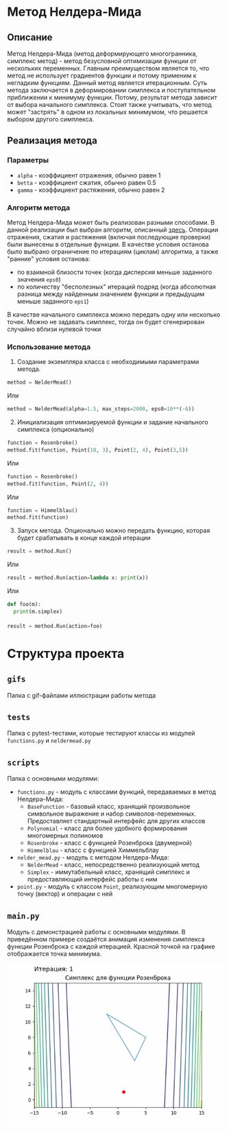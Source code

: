 # Метод Нелдера-Мида
## Описание
Метод Нелдера-Мида (метод деформирующего многогранника, симплекс метод) - метод безусловной оптимизации функции от нескольких переменных. Главным преимуществом является то, что метод не использует градиентов функции и потому применим к негладким функциям. Данный метод является итерационным. Суть метода заключается в деформировании симплекса и поступательном приближении к минимуму функции. Потому, результат метода зависит от выбора начального симплекса. Стоит также учитывать, что метод может "застрять" в одном из локальных минимумом, что решается выбором другого симплекса. 
## Реализация метода
### Параметры
- `alpha` - коэффициент отражения, обычно равен 1
- `betta` - коэффициент сжатия, обычно равен 0.5
- `gamma` - коэффициент растяжения, обычно равен 2
### Алгоритм метода
Метод Нелдера-Мида может быть реализован разными способами. В данной реализации был выбран алгоритм, описанный [здесь](https://ru.wikipedia.org/wiki/Метод_Нелдера_—_Мида). Операции отражения, сжатия и растяжения (включая последующие проверки) были вынесены в отдельные функции. В качестве условия останова было выбрано ограничение по итерациям (циклам) алгоритма, а также "ранние" условия останова:
- по взаимной близости точек (когда дисперсия меньше заданного значения `eps0`)
- по количеству "бесполезных" итераций подряд (когда абсолютная разница между найденным значением функции и предыдущим меньше заданного `eps1`)

В качестве начального симплекса можно передать одну или несколько точек. Можно не задавать симплекс, тогда он будет сгенерирован случайно вблизи нулевой точки
### Использование метода
1. Создание экземпляра класса с необходимыми параметрами метода.
```python
method = NelderMead()
```
Или 
```python
method = NelderMead(alpha=1.5, max_steps=2000, eps0=10**(-6))
```
2. Инициализация оптимизируемой функции и задание начального симплекса (опционально)
```python
function = Rosenbroke()
method.fit(function, Point(10, 3), Point(2, 4), Point(3,5))
```
Или
```python
function = Rosenbroke()
method.fit(function, Point(2, 4))
```
Или 
```python
function = Himmelblau()
method.fit(function)
```
3. Запуск метода. Опционально можно передать функцию, которая будет срабатывать в конце каждой итерации
```python
result = method.Run()
```
Или 
```python
result = method.Run(action=lambda x: print(x))
```
Или
```python
def foo(m):
  print(m.simplex)

result = method.Run(action=foo)
```
# Структура проекта
## `gifs`
Папка с gif-файлами иллюстрации работы метода
## `tests` 
Папка с pytest-тестами, которые тестируют классы из модулей `functions.py` и `neldermead.py`
## `scripts`
Папка с основными модулями:
- `functions.py` - модуль с классами функций, передаваемых в метод Нелдера-Мида:
  - `BaseFunction` - базовый класс, хранящий произвольное символьное выражение и набор символов-переменных. Предоставляет стандартный интерфейс для других классов
  - `Polynomial` - класс для более удобного формирования многомерных полиномов
  - `Rosenbroke` - класс с функцией Розенброка (двумерной)
  - `Himmelblau` - класс с функцией Химмельблау
- `nelder_mead.py` - модуль с методом Нелдера-Мида:
  - `NelderMead` - класс, непосредственно реализующий метод
  - `Simplex` - иммутабельный класс, хранящий симплекс и предоставляющий интерфейс работы с ним
- `point.py` - модуль с классом `Point`, реализующим многомерную точку (вектор) и операции с ней
## `main.py`
Модуль с демонстрацией работы с основными модулями. В приведённом примере создаётся анимация изменения симплекса функции Розенброка с каждой итерацией. Красной точкой на графике отображается точка минимума.

<picture>
  <source media="(prefers-color-scheme: dark)" srcset="gifs/animation_100_dark.gif">
  <source media="(prefers-color-scheme: light)" srcset="gifs/animation_100.gif">
  <img alt="Изменение симплекса функции Розенброка за 100 шагов" src="gifs/animation_100.gif">
</picture>
